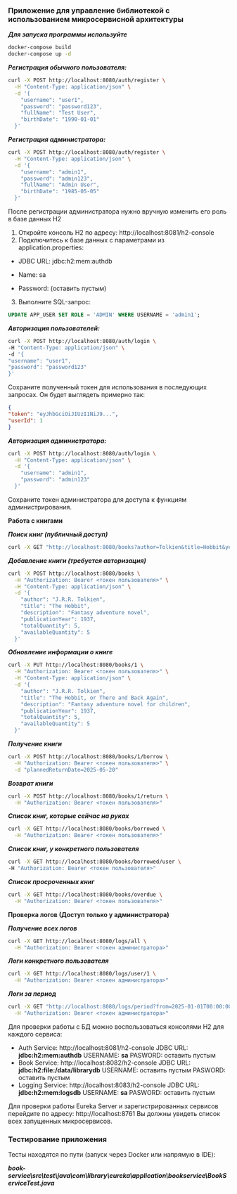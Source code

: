 ### **Приложение для управление библиотекой с использованием микросервисной архитектуры**

***Для запуска программы используйте***
```bash 
docker-compose build
docker-compose up -d
```

***Регистрация обычного пользователя:***
```bash
curl -X POST http://localhost:8080/auth/register \
  -H "Content-Type: application/json" \
  -d '{
    "username": "user1",
    "password": "password123",
    "fullName": "Test User",
    "birthDate": "1990-01-01"
  }'
  ```
***Регистрация администратора:***
```bash
curl -X POST http://localhost:8080/auth/register \
  -H "Content-Type: application/json" \
  -d '{
    "username": "admin1",
    "password": "admin123",
    "fullName": "Admin User",
    "birthDate": "1985-05-05"
  }'
  ```
После регистрации администратора нужно вручную изменить его роль в базе данных H2
1. Откройте консоль H2 по адресу: http://localhost:8081/h2-console
2. Подключитесь к базе данных с параметрами из application.properties:

* JDBC URL: jdbc:h2:mem:authdb

* Name: sa

* Password: 
(оставить пустым)

3. Выполните SQL-запрос:
```SQL 
UPDATE APP_USER SET ROLE = 'ADMIN' WHERE USERNAME = 'admin1';
```

***Авторизация пользователей:***
```bash
curl -X POST http://localhost:8080/auth/login \
-H "Content-Type: application/json" \
-d '{
"username": "user1",
"password": "password123"
}'
```
Сохраните полученный токен для использования в последующих запросах. Он будет выглядеть примерно так:
```json
{
"token": "eyJhbGciOiJIUzI1NiJ9...",
"userId": 1
}
```
***Авторизация администратора:***
```bash
curl -X POST http://localhost:8080/auth/login \
  -H "Content-Type: application/json" \
  -d '{
    "username": "admin1",
    "password": "admin123"
  }'
```
Сохраните токен администратора для доступа к функциям администрирования.

**Работа с книгами**

***Поиск книг (публичный доступ)***
```bash
curl -X GET "http://localhost:8080/books?author=Tolkien&title=Hobbit&year=1937"
```
***Добавление книги (требуется авторизация)***
```bash
curl -X POST http://localhost:8080/books \
  -H "Authorization: Bearer <токен пользователя>" \
  -H "Content-Type: application/json" \
  -d '{
    "author": "J.R.R. Tolkien",
    "title": "The Hobbit",
    "description": "Fantasy adventure novel",
    "publicationYear": 1937,
    "totalQuantity": 5,
    "availableQuantity": 5
  }'
```
***Обновление информации о книге***
```bash
curl -X PUT http://localhost:8080/books/1 \
  -H "Authorization: Bearer <токен пользователя>" \
  -H "Content-Type: application/json" \
  -d '{
    "author": "J.R.R. Tolkien",
    "title": "The Hobbit, or There and Back Again",
    "description": "Fantasy adventure novel for children",
    "publicationYear": 1937,
    "totalQuantity": 5,
    "availableQuantity": 5
  }'
```
***Получение книги***
```bash
curl -X POST http://localhost:8080/books/1/borrow \
  -H "Authorization: Bearer <токен пользователя>" \
  -d "plannedReturnDate=2025-05-20"
  ```
***Возврат книги***
```bash
curl -X POST http://localhost:8080/books/1/return \
  -H "Authorization: Bearer <токен пользователя>"
```

***Список книг, которые сейчас на руках***
```bash
curl -X GET http://localhost:8080/books/borrowed \
  -H "Authorization: Bearer <токен пользователя>"
```

***Список книг, у конкретного пользователя***
```bash
curl -X GET http://localhost:8080/books/borrowed/user \
-H "Authorization: Bearer <токен пользователя>"
```

***Список просроченных книг***
```bash
curl -X GET http://localhost:8080/books/overdue \
  -H "Authorization: Bearer <токен пользователя>"
```
**Проверка логов (Доступ только у администратора)**

***Получение всех логов***
```bash
curl -X GET http://localhost:8080/logs/all \
  -H "Authorization: Bearer <токен администратора>"
```
***Логи конкретного пользователя***
```bash
curl -X GET http://localhost:8080/logs/user/1 \
  -H "Authorization: Bearer <токен администратора>"
```
***Логи за период***
```bash
curl -X GET "http://localhost:8080/logs/period?from=2025-01-01T00:00:00&to=2025-12-31T23:59:59" \
  -H "Authorization: Bearer <токен администратора>"
```


Для проверки работы с БД можно воспользоваться консолями H2 для каждого сервиса:

* Auth Service: http://localhost:8081/h2-console
  JDBC URL: **jdbc:h2:mem:authdb** USERNAME: **sa** PASWORD: оставить пустым
* Book Service: http://localhost:8082/h2-console
  JDBC URL: **jdbc:h2:file:/data/librarydb** USERNAME: оставить пустым PASWORD: оставить пустым
* Logging Service: http://localhost:8083/h2-console
  JDBC URL: **jdbc:h2:mem:logsdb** USERNAME: **sa** PASWORD: оставить пустым

Для проверки работы Eureka Server и зарегистрированных сервисов перейдите по адресу:
http://localhost:8761
Вы должны увидеть список всех запущенных микросервисов.

### Тестирование приложения

Тесты находятся по пути (запуск через Docker или напрямую в IDE):

***book-service\src\test\java\com\library\eureka\application\bookservice\BookServiceTest.java***
